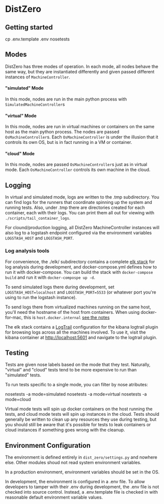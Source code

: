 # DistZero

## Getting started

  cp .env.template .env
  nosetests

## Modes

DistZero has three modes of operation.  In each mode, all nodes behave the same way,
but they are instantiated differently and given passed different instances of `MachineController`.

#### "simulated" Mode
In this mode, nodes are run in the main python process with `SimulatedMachineController`s

#### "virtual" Mode
In this mode, nodes are run in virtual machines or containers on the same host as the main python process.
The nodes are passed `OsMachineController`s.  Each `OsMachineController` is under the illusion that it controls
its own OS, but is in fact running in a VM or container.

#### "cloud" Mode
In this mode, nodes are passed `OsMachineController`s just as in virtual mode.  Each `OsMachineController` controls
its own machine in the cloud.

## Logging

In virtual and simulated mode, logs are written to the .tmp subdirectory.
You can find logs for the runners that coordinate spinning up the system and running tests.
Also, under .tmp there are directories created for each container, each with their logs.
You can print them all out for viewing with `./scripts/tail_container_logs`.

For clound/production logging, all DistZero MachineController instances will also log to a logstash endpoint
configured via the environment variables `LOGSTASH_HOST` and `LOGSTASH_PORT`.

### Log analysis tools

For convenience, the ./elk/ subdirectory contains
a complete [elk stack](https://www.elastic.co/elk-stack) for log analysis during development,
and docker-compose.yml defines how to run it with docker-compose.
You can build the stack with `docker-compose build` and run it with `docker-compospe up -d`.

To send simulated logs there during development, set `LOGSTASH_HOST=localhost` and `LOGSTASH_PORT=5533` (or whatever
port you're using to run the logstash instance).

To send logs there from virtualized machines running on the same host, you'll need the hostname of the host from
containers.  When using docker-for-mac, this is `host.docker.internal`
[see the notes](https://docs.docker.com/docker-for-mac/release-notes/#docker-community-edition-17060-ce-mac18-2017-06-28-stable)

The elk stack contains a [LogTrail](https://github.com/sivasamyk/logtrail) configuration for the kibana logtrail plugin
for browsing logs across all the machines involved.
To use it, visit the kibana container at [http://localhost:5601](http://localhost:5601) and navigate to the logtrail
plugin.

## Testing
Tests are given nose labels based on the mode that they test.  Naturally, "virtual" and "cloud" tests tend to
be more expensive to run than "simulated" tests.

To run tests specific to a single mode, you can filter by nose atributes:

  nosetests -a mode=simulated
  nosetests -a mode=virtual
  nosetests -a mode=cloud

Virtual mode tests will spin up docker containers on the host running the tests,
and cloud mode tests will spin up instances in the cloud.  Tests should generally be written to clean up any
resources they use during testing, but you should still be aware that it's possible for tests to leak containers or
cloud instances if something goes wrong with the cleanup.

## Environment Configuration
The environment is defined entirely in `dist_zero/settings.py` and nowhere else.
Other modules shoud not read system environment variables.

In a production environment, environment variables should be set in the OS.

In development, the environment is configured in a .env file.
To allow developers to tamper with their .env during development, the .env file
is not checked into source control.  Instead, a .env.template file is checked in with
reasonable default environment variable values.
